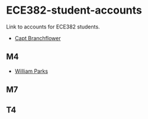 ECE382-student-accounts
=======================

Link to accounts for ECE382 students.

- [Capt Branchflower](https://www.github.com/toddbranch)

## M4
- [William Parks](https://www.github.com/WilliamParks)

## M7

## T4
